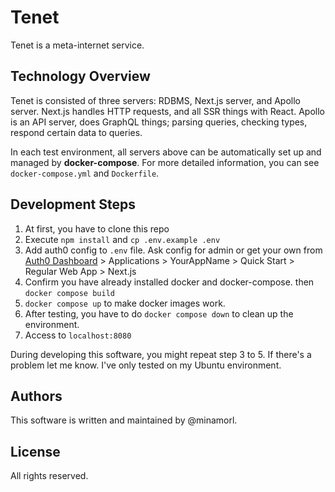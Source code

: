 # Tenet

Tenet is a meta-internet service.

## Technology Overview

Tenet is consisted of three servers: RDBMS, Next.js server, and Apollo server. Next.js handles HTTP requests, and all SSR things with React. Apollo is an API server, does GraphQL things; parsing queries, checking types, respond certain data to queries.

In each test environment, all servers above can be automatically set up and managed by **docker-compose**. For more detailed information, you can see `docker-compose.yml` and `Dockerfile`.

## Development Steps

1. At first, you have to clone this repo
2. Execute `npm install` and `cp .env.example .env`
3. Add auth0 config to `.env` file. Ask config for admin or get your own from [Auth0 Dashboard](https://manage.auth0.com) > Applications > YourAppName > Quick Start > Regular Web App > Next.js
4. Confirm you have already installed docker and docker-compose. then `docker compose build`
5. `docker compose up` to make docker images work.
6. After testing, you have to do `docker compose down` to clean up the environment.
7. Access to `localhost:8080`

During developing this software, you might repeat step 3 to 5. If there's a problem let me know. I've only tested on my Ubuntu environment.

## Authors

This software is written and maintained by @minamorl.

## License

All rights reserved.

